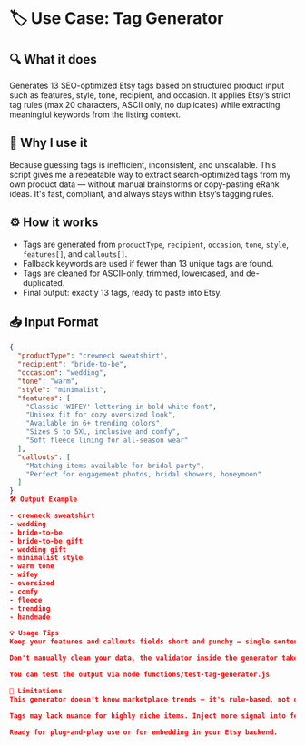# 🏷️ Use Case: Tag Generator

## 🔍 What it does
Generates 13 SEO-optimized Etsy tags based on structured product input such as features, style, tone, recipient, and occasion. It applies Etsy’s strict tag rules (max 20 characters, ASCII only, no duplicates) while extracting meaningful keywords from the listing context.

## 🧠 Why I use it
Because guessing tags is inefficient, inconsistent, and unscalable. This script gives me a repeatable way to extract search-optimized tags from my own product data — without manual brainstorms or copy-pasting eRank ideas. It's fast, compliant, and always stays within Etsy’s tagging rules.

## ⚙️ How it works
- Tags are generated from `productType`, `recipient`, `occasion`, `tone`, `style`, `features[]`, and `callouts[]`.
- Fallback keywords are used if fewer than 13 unique tags are found.
- Tags are cleaned for ASCII-only, trimmed, lowercased, and de-duplicated.
- Final output: exactly 13 tags, ready to paste into Etsy.

## 📥 Input Format
```json
{
  "productType": "crewneck sweatshirt",
  "recipient": "bride-to-be",
  "occasion": "wedding",
  "tone": "warm",
  "style": "minimalist",
  "features": [
    "Classic 'WIFEY' lettering in bold white font",
    "Unisex fit for cozy oversized look",
    "Available in 6+ trending colors",
    "Sizes S to 5XL, inclusive and comfy",
    "Soft fleece lining for all-season wear"
  ],
  "callouts": [
    "Matching items available for bridal party",
    "Perfect for engagement photos, bridal showers, honeymoon"
  ]
}
🛠️ Output Example

- crewneck sweatshirt  
- wedding  
- bride-to-be  
- bride-to-be gift  
- wedding gift  
- minimalist style  
- warm tone  
- wifey  
- oversized  
- comfy  
- fleece  
- trending  
- handmade  

💡 Usage Tips
Keep your features and callouts fields short and punchy — single sentences work best.

Don't manually clean your data, the validator inside the generator takes care of length, ASCII and uniqueness.

You can test the output via node functions/test-tag-generator.js

🚧 Limitations
This generator doesn’t know marketplace trends — it's rule-based, not data-trained. You can always layer trend data later.

Tags may lack nuance for highly niche items. Inject more signal into features if needed.

Ready for plug-and-play use or for embedding in your Etsy backend.
